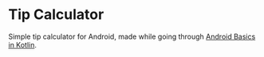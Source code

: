 # Tip Calculator
Simple tip calculator for Android, made while going through [Android Basics in Kotlin](https://developer.android.com/courses/android-basics-kotlin/unit-2).
